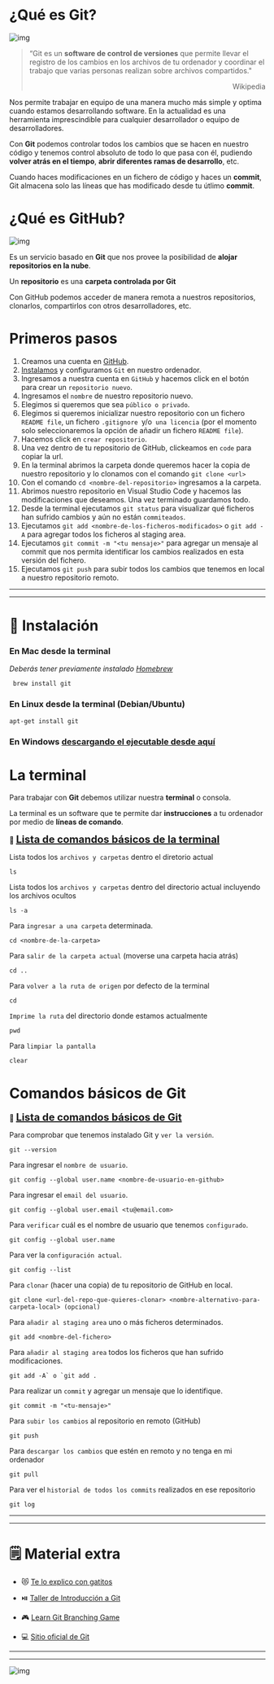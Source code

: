 # ¿Qué es Git?

![img](images/git-logo.png)

> “Git es un **software de control de versiones** que permite llevar el registro de los cambios en los archivos de tu ordenador y coordinar el trabajo que varias personas realizan sobre archivos compartidos."<div style="text-align: right"> Wikipedia </div>

Nos permite trabajar en equipo de una manera mucho más simple y optima cuando estamos desarrollando software. En la actualidad es una herramienta imprescindible para cualquier desarrollador o equipo de desarrolladores.

Con **Git** podemos controlar todos los cambios que se hacen en nuestro código y tenemos control absoluto de todo lo que pasa con él, pudiendo **volver atrás en el tiempo**, **abrir diferentes ramas de desarrollo**, etc.

Cuando haces modificaciones en un fichero de código y haces un **commit**, Git almacena solo las líneas que has modificado desde tu útlimo **commit**.

# ¿Qué es GitHub?

![img](images/github-octocat.png)

Es un servicio basado en **Git** que nos provee la posibilidad de **alojar repositorios en la nube**.

Un **repositorio** es una **carpeta controlada por Git**

Con GitHub podemos acceder de manera remota a nuestros repositorios, clonarlos, compartirlos con otros desarrolladores, etc.

# Primeros pasos

1. Creamos una cuenta en [GitHub](https://github.com/).
2. [Instalamos](https://git-scm.com/downloads) y configuramos `Git` en nuestro ordenador.
3. Ingresamos a nuestra cuenta en `GitHub` y hacemos click en el botón para crear un `repositorio nuevo`.
4. Ingresamos el `nombre` de nuestro repositorio nuevo.
5. Elegimos si queremos que sea `público o privado`.
6. Elegimos si queremos inicializar nuestro repositorio con un fichero `README file`, un fichero `.gitignore `y/o` una licencia` (por el momento solo seleccionaremos la opción de añadir un fichero `README file`).
7. Hacemos click en `crear repositorio`.
8. Una vez dentro de tu repositorio de GitHub, clickeamos en `code` para copiar la url.
9. En la terminal abrimos la carpeta donde queremos hacer la copia de nuestro repositorio y lo clonamos con el comando `git clone <url>`
10. Con el comando `cd <nombre-del-repositorio>` ingresamos a la carpeta.
11. Abrimos nuestro repositorio en Visual Studio Code y hacemos las modificaciones que deseamos. Una vez terminado guardamos todo.
12. Desde la terminal ejecutamos `git status` para visualizar qué ficheros han sufrido cambios y aún no están `commiteados`.
13. Ejecutamos `git add <nombre-de-los-ficheros-modificados>` o `git add -A` para agregar todos los ficheros al staging area.
14. Ejecutamos `git commit -m "<tu mensaje>"` para agregar un mensaje al commit que nos permita identificar los cambios realizados en esta versión del fichero.
15. Ejecutamos `git push` para subir todos los cambios que tenemos en local a nuestro repositorio remoto.

---

---

# 📌 Instalación

### En Mac desde la terminal

_Deberás tener previamente instalado [Homebrew](https://brew.sh/)_

```
 brew install git
```

### En Linux desde la terminal (Debian/Ubuntu)

```
apt-get install git
```

### En Windows [descargando el ejecutable desde aquí](https://git-scm.com/download/win)

# La terminal

Para trabajar con **Git** debemos utilizar nuestra **terminal** o consola.

La terminal es un software que te permite dar **instrucciones** a tu ordenador por medio de **líneas de comando**.

📌 <span style="text-decoration:underline; font-weight: bold; font-size: 20px">Lista de comandos básicos de la terminal</span>

Lista todos los `archivos y carpetas` dentro el diretorio actual

```
ls
```

Lista todos los `archivos y carpetas` dentro del directorio actual incluyendo los archivos ocultos

```
ls -a
```

Para `ingresar a una carpeta` determinada.

```
cd <nombre-de-la-carpeta>
```

Para `salir de la carpeta actual` (moverse una carpeta hacia atrás)

```
cd ..
```

Para `volver a la ruta de origen` por defecto de la terminal

```
cd
```

`Imprime la ruta` del directorio donde estamos actualmente

```
pwd
```

Para `limpiar la pantalla`

```
clear
```

# Comandos básicos de Git

📌 <span style="text-decoration:underline; font-weight: bold; font-size: 20px">Lista de comandos básicos de Git</span>

Para comprobar que tenemos instalado Git y `ver la versión`.

```
git --version
```

Para ingresar el `nombre de usuario`.

```
git config --global user.name <nombre-de-usuario-en-github>
```

Para ingresar el `email del usuario`.

```
git config --global user.email <tu@email.com>
```

Para `verificar` cuál es el nombre de usuario que tenemos `configurado`.

```
git config --global user.name
```

Para ver la `configuración actual`.

```
git config --list
```

Para `clonar` (hacer una copia) de tu repositorio de GitHub en local.

```
git clone <url-del-repo-que-quieres-clonar> <nombre-alternativo-para-carpeta-local> (opcional)
```

Para `añadir al staging area` uno o más ficheros determinados.

```
git add <nombre-del-fichero>
```

Para `añadir al staging area` todos los ficheros que han sufrido modificaciones.

```
git add -A` o `git add .
```

Para realizar un `commit` y agregar un mensaje que lo identifique.

```
git commit -m "<tu-mensaje>"
```

Para `subir los cambios` al repositorio en remoto (GitHub)

```
git push
```

Para `descargar los cambios` que estén en remoto y no tenga en mi ordenador

```
git pull
```

Para ver el `historial de todos los commits` realizados en ese repositorio

```
git log
```

---

---

# 🗒️ Material extra

- 😻 [Te lo explico con gatitos](https://teloexplicocongatitos.com/poster/tlecg04)

- ⏯️ [Taller de Introducción a Git](https://www.youtube.com/watch?v=Mkd8idNUolM)

- 🎮 [Learn Git Branching Game](https://learngitbranching.js.org/)

- 💻 [Sitio oficial de Git](https://git-scm.com/)

---

---

![img](images/git-merge.gif)
